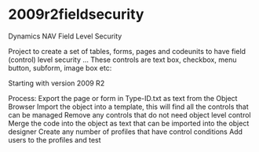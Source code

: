 2009r2fieldsecurity
===================

Dynamics NAV Field Level Security

Project to create a set of tables, forms, pages and codeunits to have field (control) level security ...
These controls are text box, checkbox, menu button, subform, image box etc:

Starting with version 2009 R2

Process:
Export the page or form in Type-ID.txt as text from the Object Browser
Import the object into a template, this will find all the controls that can be managed
Remove any controls that do not need object level control
Merge the code into the object as text that can be imported into the object designer
Create any number of profiles that have control conditions
 Add users to the profiles and test   
